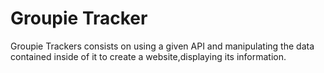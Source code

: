 # Groupie Tracker

Groupie Trackers consists on using a given API and manipulating the data contained inside of it to create a website,displaying its information.